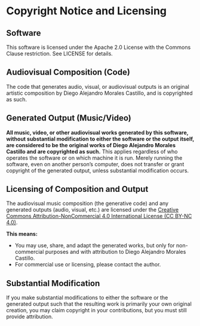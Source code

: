 # Copyright Notice and Licensing

## Software
This software is licensed under the Apache 2.0 License with the Commons Clause restriction. See LICENSE for details.

## Audiovisual Composition (Code)
The code that generates audio, visual, or audiovisual outputs is an original artistic composition by Diego Alejandro Morales Castillo, and is copyrighted as such.

## Generated Output (Music/Video)
**All music, video, or other audiovisual works generated by this software, without substantial modification to either the software or the output itself, are considered to be the original works of Diego Alejandro Morales Castillo and are copyrighted as such.**  This applies regardless of who operates the software or on which machine it is run. Merely running the software, even on another person’s computer, does not transfer or grant copyright of the generated output, unless substantial modification occurs.

## Licensing of Composition and Output
The audiovisual music composition (the generative code) and any generated outputs (audio, visual, etc.) are licensed under the [Creative Commons Attribution-NonCommercial 4.0 International License (CC BY-NC 4.0)](https://creativecommons.org/licenses/by-nc/4.0/).

**This means:**
- You may use, share, and adapt the generated works, but only for non-commercial purposes and with attribution to Diego Alejandro Morales Castillo.
- For commercial use or licensing, please contact the author.

## Substantial Modification
If you make substantial modifications to either the software or the generated output such that the resulting work is primarily your own original creation, you may claim copyright in your contributions, but you must still provide attribution.
